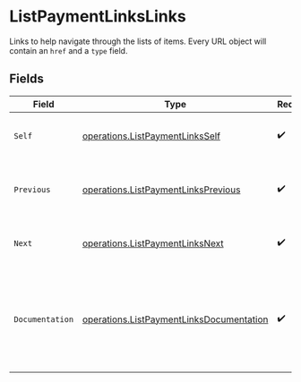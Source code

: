 # ListPaymentLinksLinks

Links to help navigate through the lists of items. Every URL object will contain an `href` and a `type` field.


## Fields

| Field                                                                                                | Type                                                                                                 | Required                                                                                             | Description                                                                                          |
| ---------------------------------------------------------------------------------------------------- | ---------------------------------------------------------------------------------------------------- | ---------------------------------------------------------------------------------------------------- | ---------------------------------------------------------------------------------------------------- |
| `Self`                                                                                               | [operations.ListPaymentLinksSelf](../../models/operations/listpaymentlinksself.md)                   | :heavy_check_mark:                                                                                   | The URL to the current set of items.                                                                 |
| `Previous`                                                                                           | [operations.ListPaymentLinksPrevious](../../models/operations/listpaymentlinksprevious.md)           | :heavy_check_mark:                                                                                   | The previous set of items, if available.                                                             |
| `Next`                                                                                               | [operations.ListPaymentLinksNext](../../models/operations/listpaymentlinksnext.md)                   | :heavy_check_mark:                                                                                   | The next set of items, if available.                                                                 |
| `Documentation`                                                                                      | [operations.ListPaymentLinksDocumentation](../../models/operations/listpaymentlinksdocumentation.md) | :heavy_check_mark:                                                                                   | In v2 endpoints, URLs are commonly represented as objects with an `href` and `type` field.           |